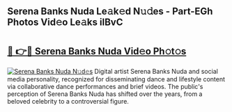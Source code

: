 ## Serena Banks Nuda Le𝚊k𝚎d N𝚞𝚍es - Part-EGh Photos Vid𝚎o Le𝚊ks ilBvC

# <h2><a href="http://fbbygy.evod.top/?m=Serena+Banks+Nuda">🔗 👉🔴 Serena Banks Nuda Vid𝚎o Ph𝚘t𝚘s</a></h2>

[![Serena Banks Nuda N𝚞d𝚎s](https://i.imgur.com/8V9OHl7.gif)](http://fbbygy.evod.top/?m=Serena+Banks+Nuda)
Digital artist Serena Banks Nuda and social media personality, recognized for disseminating dance and lifestyle content via collaborative dance performances and brief videos. The public's perception of Serena Banks Nuda has shifted over the years, from a beloved celebrity to a controversial figure. 
